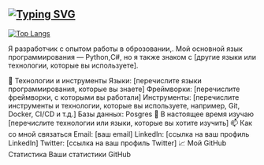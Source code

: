 ## [![Typing SVG](https://readme-typing-svg.demolab.com?font=Fira+Code&pause=1000&width=435&lines=%D0%9F%D1%80%D0%B8%D0%B2%D0%B5%D1%82+%D0%BC%D0%B5%D0%BD%D1%8F+%D0%B7%D0%BE%D0%B2%D1%83%D1%82+%D0%90%D0%BB%D0%B5%D0%BA%D1%81%D0%B0%D0%BD%D0%B4%D1%80)](https://git.io/typing-svg)

<!---Для подробной версии-->
[![Top Langs](https://github-readme-stats.vercel.app/api/top-langs/?username=anuraghazra)](https://github.com/anuraghazra/github-readme-stats)

Я разработчик с опытом работы в оброзовании,. Мой основной язык программирования — Python,С#, но я также знаком с [другие языки или технологии, которые вы используете].

🔧 Технологии и инструменты
Языки: [перечислите языки программирования, которые вы знаете]
Фреймворки: [перечислите фреймворки, с которыми вы работали]
Инструменты: [перечислите инструменты и технологии, которые вы используете, например, Git, Docker, CI/CD и т.д.]
Базы данных: Posgres
🌱 В настоящее время изучаю
[перечислите технологии или языки, которые вы хотите изучить]
📫 Как со мной связаться
Email: [ваш email]
LinkedIn: [ссылка на ваш профиль LinkedIn]
Twitter: [ссылка на ваш профиль Twitter]
📈 Мой GitHub Статистика
Ваши статистики GitHub
